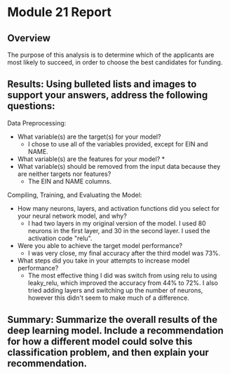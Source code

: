 # Module 21 Report

## Overview
The purpose of this analysis is to determine which of the applicants are most likely to succeed, in order to choose the best candidates for funding.

## Results: Using bulleted lists and images to support your answers, address the following questions:
Data Preprocessing:
* What variable(s) are the target(s) for your model?
  * I chose to use all of the variables provided, except for EIN and NAME.
* What variable(s) are the features for your model?
  * 
* What variable(s) should be removed from the input data because they are neither targets nor features?
  * The EIN and NAME columns.

Compiling, Training, and Evaluating the Model:
* How many neurons, layers, and activation functions did you select for your neural network model, and why?
  * I had two layers in my original version of the model. I used 80 neurons in the first layer, and 30 in the second layer. I used the activation code "relu". 
* Were you able to achieve the target model performance?
  * I was very close, my final accuracy after the third model was 73%.
* What steps did you take in your attempts to increase model performance?
  * The most effective thing I did was switch from using relu to using leaky_relu, which improved the accuracy from 44% to 72%. I also tried adding layers and switching up the number of neurons, however this didn't seem to make much of a difference.

## Summary: Summarize the overall results of the deep learning model. Include a recommendation for how a different model could solve this classification problem, and then explain your recommendation.
